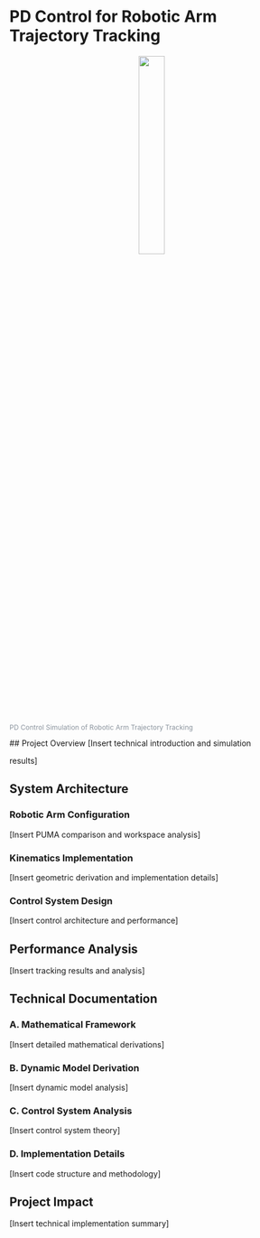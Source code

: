 # PD Control for Robotic Arm Trajectory Tracking

<div align="center">
  <img src="https://github.com/adharsh-prasad/Robotics-Portfolio/blob/main/PD-Control-Robotic-Arm/Robotic%20Arm%20Simulation.gif" width="30%">
</div>
<p style="font-size: 12px; color: #8b949e; font-weight: 400;">PD Control Simulation of Robotic Arm Trajectory Tracking</p>
</div>
## Project Overview
[Insert technical introduction and simulation 

results]

## System Architecture

### Robotic Arm Configuration
[Insert PUMA comparison and workspace analysis]

### Kinematics Implementation
[Insert geometric derivation and implementation details]

### Control System Design
[Insert control architecture and performance]

## Performance Analysis
[Insert tracking results and analysis]

## Technical Documentation

### A. Mathematical Framework
[Insert detailed mathematical derivations]

### B. Dynamic Model Derivation
[Insert dynamic model analysis]

### C. Control System Analysis
[Insert control system theory]

### D. Implementation Details
[Insert code structure and methodology]

## Project Impact
[Insert technical implementation summary]
